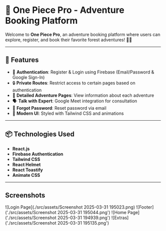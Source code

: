 # 🌊 One Piece Pro - Adventure Booking Platform

Welcome to **One Piece Pro**, an adventure booking platform where users can explore, register, and book their favorite forest adventures! 🌿🚀

---

## 🚀 Features
- 🔐 **Authentication**: Register & Login using Firebase (Email/Password & Google Sign-In)
- 🔒 **Private Routes**: Restrict access to certain pages based on authentication
- 📜 **Detailed Adventure Pages**: View information about each adventure
- 🗣️ **Talk with Expert**: Google Meet integration for consultation
- 🔄 **Forgot Password**: Reset password via email
- 🎨 **Modern UI**: Styled with Tailwind CSS and animations

---

## 📦 Technologies Used
- **React.js** 
- **Firebase Authentication**
- **Tailwind CSS** 
- **React Helmet** 
- **React Toastify** 
- **Animate CSS**

---

## Screenshots
![Login Page](./src/assets/Screenshot 2025-03-31 195023.png)
![Footer]('./src/assets/Screenshot 2025-03-31 195044.png')
![Home Page]('./src/assets/Screenshot 2025-03-31 194939.png')
![Extras]('./src/assets/Screenshot 2025-03-31 195135.png')

